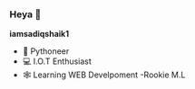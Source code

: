 ### Heya 👋


**iamsadiqshaik1**
- 🐍 Pythoneer
- 💻 I.O.T Enthusiast
- 🕸 Learning WEB Develpoment
-Rookie M.L
